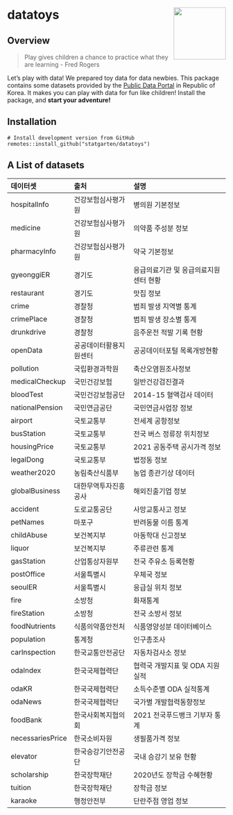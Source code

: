 
<!-- README.md is generated from README.Rmd. Please edit that file -->

# datatoys <img src="man/figures/logo.png" align="right" width="120" />

## Overview

> Play gives children a chance to practice what they are learning - Fred
> Rogers

Let’s play with data! We prepared toy data for data newbies. This
package contains some datasets provided by the [Public Data
Portal](https://data.go.kr) in Republic of Korea. It makes you can play
with data for fun like children! Install the package, and **start your
adventure!**

## Installation

    # Install development version from GitHub
    remotes::install_github("statgarten/datatoys")

## A List of datasets

| 데이터셋         | 출처                   | 설명                                  |
|:-----------------|:-----------------------|:--------------------------------------|
| hospitalInfo     | 건강보험심사평가원     | 병의원 기본정보                       |
| medicine         | 건강보험심사평가원     | 의약품 주성분 정보                    |
| pharmacyInfo     | 건강보험심사평가원     | 약국 기본정보                         |
| gyeonggiER       | 경기도                 | 응급의료기관 및 응급의료지원센터 현황 |
| restaurant       | 경기도                 | 맛집 정보                             |
| crime            | 경찰청                 | 범죄 발생 지역별 통계                 |
| crimePlace       | 경찰청                 | 범죄 발생 장소별 통계                 |
| drunkdrive       | 경찰청                 | 음주운전 적발 기록 현황               |
| openData         | 공공데이터활용지원센터 | 공공데이터포털 목록개방현황           |
| pollution        | 국립환경과학원         | 축산오염원조사정보                    |
| medicalCheckup   | 국민건강보험           | 일반건강검진결과                      |
| bloodTest        | 국민건강보험공단       | 2014-15 혈액검사 데이터               |
| nationalPension  | 국민연금공단           | 국민연금사업장 정보                   |
| airport          | 국토교통부             | 전세계 공항정보                       |
| busStation       | 국토교통부             | 전국 버스 정류장 위치정보             |
| housingPrice     | 국토교통부             | 2021 공동주택 공시가격 정보           |
| legalDong        | 국토교통부             | 법정동 정보                           |
| weather2020      | 농림축산식품부         | 농업 종관기상 데이터                  |
| globalBusiness   | 대한무역투자진흥공사   | 해외진출기업 정보                     |
| accident         | 도로교통공단           | 사망교통사고 정보                     |
| petNames         | 마포구                 | 반려동물 이름 통계                    |
| childAbuse       | 보건복지부             | 아동학대 신고정보                     |
| liquor           | 보건복지부             | 주류관련 통계                         |
| gasStation       | 산업통상자원부         | 전국 주유소 등록현황                  |
| postOffice       | 서울특별시             | 우체국 정보                           |
| seoulER          | 서울특별시             | 응급실 위치 정보                      |
| fire             | 소방청                 | 화재통계                              |
| fireStation      | 소방청                 | 전국 소방서 정보                      |
| foodNutrients    | 식품의약품안전처       | 식품영양성분 데이터베이스             |
| population       | 통계청                 | 인구총조사                            |
| carInspection    | 한국교통안전공단       | 자동차검사소 정보                     |
| odaIndex         | 한국국제협력단         | 협력국 개발지표 및 ODA 지원 실적      |
| odaKR            | 한국국제협력단         | 소득수준별 ODA 실적통계               |
| odaNews          | 한국국제협력단         | 국가별 개발협력동향정보               |
| foodBank         | 한국사회복지협의회     | 2021 전국푸드뱅크 기부자 통계         |
| necessariesPrice | 한국소비자원           | 생필품가격 정보                       |
| elevator         | 한국승강기안전공단     | 국내 승강기 보유 현황                 |
| scholarship      | 한국장학재단           | 2020년도 장학금 수혜현황              |
| tuition          | 한국장학재단           | 장학금 정보                           |
| karaoke          | 행정안전부             | 단란주점 영업 정보                    |

